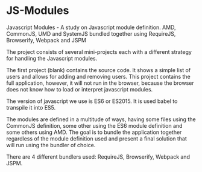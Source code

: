 # JS-Modules
Javascript Modules - A study on Javascript module definition. AMD, CommonJS, UMD and SystemJS bundled together using RequireJS, Browserify, Webpack and JSPM

The project consists of several mini-projects each with a different strategy for handling the Javascript modules.

The first project (blank) contains the source code. It shows a simple list of users and allows for adding and removing users. 
This project contains the full application, however, it will not run in the browser, because the browser does not know how to load or interpret javascript modules.

The version of javascript we use is ES6 or ES2015. It is used babel to transpile it into ES5.

The modules are defined in a multitude of ways, having some files using the CommonJS definition, some other using the ES6 module definition and some others using AMD.
The goal is to bundle the application together regardless of the module definition used and present a final solution that will run using the bundler of choice.

There are 4 different bundlers used: RequireJS, Browserify, Webpack and JSPM.
